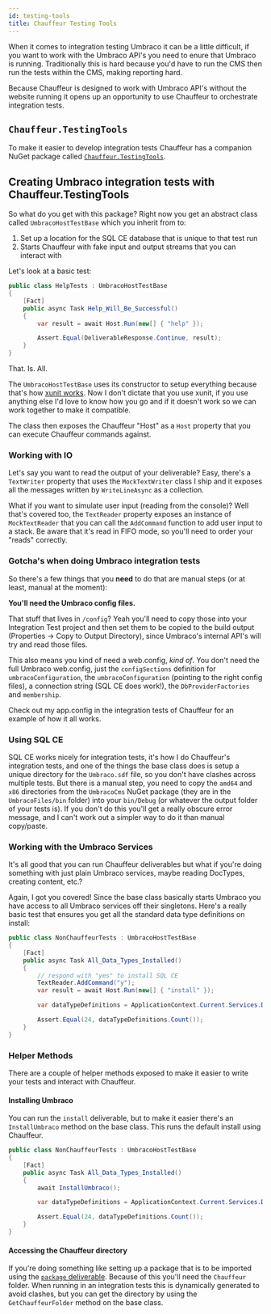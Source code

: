 ```yaml
---
id: testing-tools
title: Chauffeur Testing Tools
---
```


When it comes to integration testing Umbraco it can be a little difficult, if you want to work with the Umbraco API's you need to enure that Umbraco is running. Traditionally this is hard because you'd have to run the CMS then run the tests within the CMS, making reporting hard.

Because Chauffeur is designed to work with Umbraco API's without the website running it opens up an opportunity to use Chauffeur to orchestrate integration tests.

## `Chauffeur.TestingTools`

To make it easier to develop integration tests Chauffeur has a companion NuGet package called [`Chauffeur.TestingTools`](https://nuget.org/packages/chauffeur.testingtools).

## Creating Umbraco integration tests with Chauffeur.TestingTools

So what do you get with this package? Right now you get an abstract class called `UmbracoHostTestBase` which you inherit from to:

1. Set up a location for the SQL CE database that is unique to that test run
2. Starts Chauffeur with fake input and output streams that you can interact with

Let's look at a basic test:

```csharp
public class HelpTests : UmbracoHostTestBase
{
    [Fact]
    public async Task Help_Will_Be_Successful()
    {
        var result = await Host.Run(new[] { "help" });

        Assert.Equal(DeliverableResponse.Continue, result);
    }
}
```

That. Is. All.

The `UmbracoHostTestBase` uses its constructor to setup everything because that's how [xunit works](https://xunit.github.io/docs/shared-context.html#constructor). Now I don't dictate that you use xunit, if you use anything else I'd love to know how you go and if it doesn't work so we can work together to make it compatible.

The class then exposes the Chauffeur "Host" as a `Host` property that you can execute Chauffeur commands against.

### Working with IO

Let's say you want to read the output of your deliverable? Easy, there's a `TextWriter` property that uses the `MockTextWriter` class I ship and it exposes all the messages written by `WriteLineAsync` as a collection.

What if you want to simulate user input (reading from the console)? Well that's covered too, the `TextReader` property exposes an instance of `MockTextReader` that you can call the `AddCommand` function to add user input to a stack. Be aware that it's read in FIFO mode, so you'll need to order your "reads" correctly.

### Gotcha's when doing Umbraco integration tests

So there's a few things that you **need** to do that are manual steps (or at least, manual at the moment):

**You'll need the Umbraco config files.**

That stuff that lives in `/config`? Yeah you'll need to copy those into your Integration Test project and then set them to be copied to the build output (Properties -> Copy to Output Directory), since Umbraco's internal API's will try and read those files.

This also means you kind of need a web.config, _kind of_. You don't need the full Umbraco web.config, just the `configSections` definition for `umbracoConfiguration`, the `umbracoConfiguration` (pointing to the right config files), a connection string (SQL CE does work!), the `DbProviderFactories` and `membership`.

Check out my app.config in the integration tests of Chauffeur for an example of how it all works.

### Using SQL CE

SQL CE works nicely for integration tests, it's how I do Chauffeur's integration tests, and one of the things the base class does is setup a unique directory for the `Umbraco.sdf` file, so you don't have clashes across multiple tests. But there is a manual step, you need to copy the `amd64` and `x86` directories from the `UmbracoCms` NuGet package (they are in the `UmbracoFiles/bin` folder) into your `bin/Debug` (or whatever the output folder of your tests is). If you don't do this you'll get a really obscure error message, and I can't work out a simpler way to do it than manual copy/paste.

### Working with the Umbraco Services

It's all good that you can run Chauffeur deliverables but what if you're doing something with just plain Umbraco services, maybe reading DocTypes, creating content, etc.?

Again, I got you covered! Since the base class basically starts Umbraco you have access to all Umbraco services off their singletons. Here's a really basic test that ensures you get all the standard data type definitions on install:

```csharp
public class NonChauffeurTests : UmbracoHostTestBase
{
    [Fact]
    public async Task All_Data_Types_Installed()
    {
        // respond with "yes" to install SQL CE
        TextReader.AddCommand("y");
        var result = await Host.Run(new[] { "install" });

        var dataTypeDefinitions = ApplicationContext.Current.Services.DataTypeService.GetAllDataTypeDefinitions();

        Assert.Equal(24, dataTypeDefinitions.Count());
    }
}
```
### Helper Methods

There are a couple of helper methods exposed to make it easier to write your tests and interact with Chauffeur.

#### Installing Umbraco

You can run the `install` deliverable, but to make it easier there's an `InstallUmbraco` method on the base class. This runs the default install using Chauffeur.

```csharp
public class NonChauffeurTests : UmbracoHostTestBase
{
    [Fact]
    public async Task All_Data_Types_Installed()
    {
        await InstallUmbraco();

        var dataTypeDefinitions = ApplicationContext.Current.Services.DataTypeService.GetAllDataTypeDefinitions();

        Assert.Equal(24, dataTypeDefinitions.Count());
    }
}
```

#### Accessing the Chauffeur directory

If you're doing something like setting up a package that is to be imported using the [`package` deliverable](deliverable-package.md). Because of this you'll need the `Chauffeur` folder. When running in an integration tests this is dynamically generated to avoid clashes, but you can get the directory by using the `GetChauffeurFolder` method on the base class.
